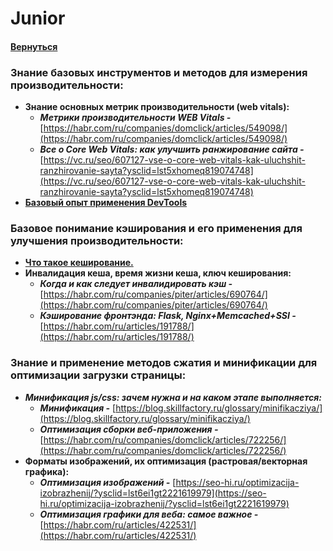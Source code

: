 # Junior

#### [Вернуться](../OPTIMIZATION.md)

### Знание базовых инструментов и методов для измерения производительности:

- **Знание основных метрик производительности (web vitals):**
  - **_Метрики производительности WEB Vitals -_** [https://habr.com/ru/companies/domclick/articles/549098/](https://habr.com/ru/companies/domclick/articles/549098/)
  - **_Все о Core Web Vitals: как улучшить ранжирование сайта -_** [https://vc.ru/seo/607127-vse-o-core-web-vitals-kak-uluchshit-ranzhirovanie-sayta?ysclid=lst5xhomeq819074748](https://vc.ru/seo/607127-vse-o-core-web-vitals-kak-uluchshit-ranzhirovanie-sayta?ysclid=lst5xhomeq819074748)
- [**Базовый опыт применения DevTools**](https://www.notion.so/Level-0-9b64af0582cf430bb07a48da478a46e0?pvs=21)

### Базовое понимание кэширования и его применения для улучшения производительности:

- [**Что такое кеширование.**](https://www.notion.so/Level-2-c674940fd2b54755bcbaefdf67f9e79a?pvs=21)
- **Инвалидация кеша, время жизни кеша, ключ кеширования:**
  - **_Когда и как следует инвалидировать кэш -_** [https://habr.com/ru/companies/piter/articles/690764/](https://habr.com/ru/companies/piter/articles/690764/)
  - **_Кэширование фронтэнда: Flask, Nginx+Memcached+SSI -_** [https://habr.com/ru/articles/191788/](https://habr.com/ru/articles/191788/)

### Знание и применение методов сжатия и минификации для оптимизации загрузки страницы:

- **_Минификация js/css: зачем нужна и на каком этапе выполняется:_**
  - **_Минификация -_** [https://blog.skillfactory.ru/glossary/minifikacziya/](https://blog.skillfactory.ru/glossary/minifikacziya/)
  - **_Оптимизация сборки веб-приложения -_** [https://habr.com/ru/companies/domclick/articles/722256/](https://habr.com/ru/companies/domclick/articles/722256/)
- **Форматы изображений, их оптимизация (растровая/векторная графика):**
  - **_Оптимизация изображений -_** [https://seo-hi.ru/optimizacija-izobrazhenij/?ysclid=lst6ei1gt2221619979](https://seo-hi.ru/optimizacija-izobrazhenij/?ysclid=lst6ei1gt2221619979)
  - **_Оптимизация графики для веба: самое важное -_** [https://habr.com/ru/articles/422531/](https://habr.com/ru/articles/422531/)
